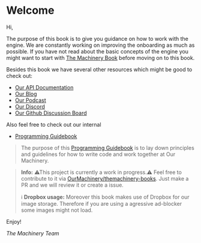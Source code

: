 # Welcome

Hi,

The purpose of this book is to give you guidance on how to work with the engine. We are constantly working on improving the onboarding as much as possible. If you have not read about the basic concepts of the engine you might want to start with  [The Machinery Book]({{the_machinery_book}}index.html) before moving on to this book.

Besides this book we have several other resources which might be good to check out:

- [Our API Documentation]({{docs}}apidoc.html)
- [Our Blog](https://ourmachinery.com/post/)
- [Our Podcast](https://anchor.fm/ourmachinery)
- [Our Discord](https://discord.gg/SHHSZaH)
- [Our Github Discussion Board](https://github.com/OurMachinery/themachinery-public/discussions)

Also feel free to check out our internal

- [Programming Guidebook](https://ourmachinery.com/apidoc/doc/guidebook.md.html)

> The purpose of this [Programming Guidebook](https://ourmachinery.com/apidoc/doc/guidebook.md.html) is to lay down principles and guidelines for how to write code and work together at Our Machinery.

> **Info:** ⚠This project is currently a work in progress.⚠ Feel free to contribute to it via [OurMachinery/themachinery-books](https://github.com/OurMachinery/themachinery-books). Just make a PR and we will review it or create a issue.
> 
> ℹ️ **Dropbox usage:**
> Moreover this book makes use of Dropbox for our image storage. Therefore if you are using a agressive ad-blocker some images might not load.


Enjoy!

*The Machinery Team*
